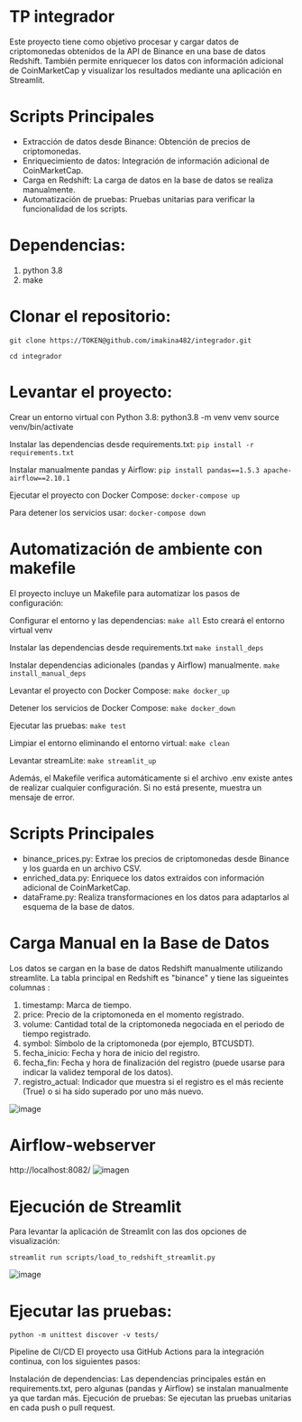 # TP integrador 

Este proyecto tiene como objetivo procesar y cargar datos de criptomonedas obtenidos de la API de Binance en una base de datos Redshift.
También permite enriquecer los datos con información adicional de CoinMarketCap y visualizar los resultados mediante una aplicación en Streamlit.

# Scripts Principales
- Extracción de datos desde Binance: Obtención de precios de criptomonedas.
- Enriquecimiento de datos: Integración de información adicional de CoinMarketCap.
- Carga en Redshift: La carga de datos en la base de datos se realiza manualmente.
- Automatización de pruebas: Pruebas unitarias para verificar la funcionalidad de los scripts.
# Dependencias:
1. python 3.8
2. make 
  
# Clonar el repositorio:
`git clone https://TOKEN@github.com/imakina482/integrador.git`

`cd integrador`

# Levantar el proyecto:
Crear un entorno virtual con Python 3.8:
python3.8 -m venv venv
source venv/bin/activate

Instalar las dependencias desde requirements.txt:
`pip install -r requirements.txt`    

Instalar manualmente pandas y Airflow:
`pip install pandas==1.5.3 apache-airflow==2.10.1`

Ejecutar el proyecto con Docker Compose:
`docker-compose up`

Para detener los servicios usar:
`docker-compose down`
# Automatización de ambiente con makefile
El proyecto incluye un Makefile para automatizar los pasos de configuración:

Configurar el entorno y las dependencias:
`make all`
Esto creará el entorno virtual venv 

Instalar las dependencias desde requirements.txt
`make install_deps` 

Instalar dependencias adicionales (pandas y Airflow) manualmente.
`make install_manual_deps` 

Levantar el proyecto con Docker Compose:
`make docker_up`

Detener los servicios de Docker Compose:
`make docker_down`

Ejecutar las pruebas:
`make test`

Limpiar el entorno eliminando el entorno virtual:
`make clean`

Levantar streamLite:
`make streamlit_up`

Además, el Makefile verifica automáticamente si el archivo .env existe antes de realizar cualquier configuración. 
Si no está presente, muestra un mensaje de error.

# Scripts Principales
- binance_prices.py: Extrae los precios de criptomonedas desde Binance y los guarda en un archivo CSV.
- enriched_data.py: Enriquece los datos extraídos con información adicional de CoinMarketCap.
- dataFrame.py: Realiza transformaciones en los datos para adaptarlos al esquema de la base de datos.

# Carga Manual en la Base de Datos
Los datos se cargan en la base de datos Redshift manualmente utilizando streamlite. La tabla principal en Redshift es "binance"
y tiene las sigueintes columnas :

1. timestamp: Marca de tiempo.
2. price: Precio de la criptomoneda en el momento registrado.
3. volume: Cantidad total de la criptomoneda negociada en el periodo de tiempo registrado.
4. symbol: Símbolo de la criptomoneda (por ejemplo, BTCUSDT).
5. fecha_inicio: Fecha y hora de inicio del registro.
6. fecha_fin: Fecha y hora de finalización del registro (puede usarse para indicar la validez temporal de los datos).
7. registro_actual: Indicador que muestra si el registro es el más reciente (True) o si ha sido superado por uno más nuevo.

![image](https://github.com/user-attachments/assets/9a15a0c1-fec8-43c3-b8a0-84377e313868)

# Airflow-webserver
  http://localhost:8082/
  ![imagen](https://github.com/user-attachments/assets/3dd4ba9d-da38-4ea9-8911-cc7fbd4df5fb)

# Ejecución de Streamlit
Para levantar la aplicación de Streamlit con las dos opciones de visualización:

`streamlit run scripts/load_to_redshift_streamlit.py` 

![image](https://github.com/user-attachments/assets/c20d9a87-6591-432d-8dc3-d048a722f085)

#  Ejecutar las pruebas:
`python -m unittest discover -v tests/`

Pipeline de CI/CD
El proyecto usa GitHub Actions para la integración continua, con los siguientes pasos:

Instalación de dependencias: Las dependencias principales están en requirements.txt, pero algunas (pandas y Airflow) se instalan manualmente ya que tardan más.
Ejecución de pruebas: Se ejecutan las pruebas unitarias en cada push o pull request.



